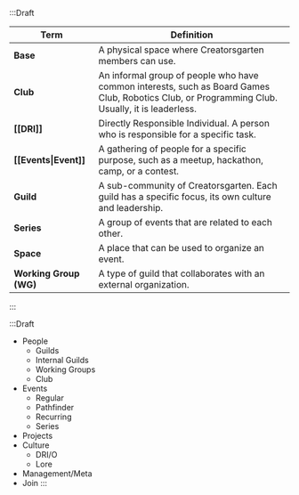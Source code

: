 :::Draft

| Term | Definition |
| --- | --- |
| **Base** | A physical space where Creatorsgarten members can use. |
| **Club** | An informal group of people who have common interests, such as Board Games Club, Robotics Club, or Programming Club. Usually, it is leaderless. |
| **[[DRI]]** | Directly Responsible Individual. A person who is responsible for a specific task. |
| **[[Events\|Event]]** | A gathering of people for a specific purpose, such as a meetup, hackathon, camp, or a contest. |
| **Guild** | A sub-community of Creatorsgarten. Each guild has a specific focus, its own culture and leadership. |
| **Series** | A group of events that are related to each other. |
| **Space** | A place that can be used to organize an event. |
| **Working Group (WG)** | A type of guild that collaborates with an external organization. |

:::

:::Draft
- People
	- Guilds
	 - Internal Guilds
	 - Working Groups
	 - Club
- Events
	 - Regular
	 - Pathfinder
	 - Recurring
	 - Series
- Projects
- Culture
	- DRI/O
	-  Lore
- Management/Meta
 - Join
:::